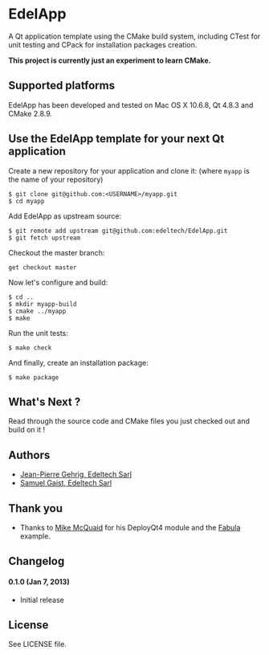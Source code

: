 # EdelApp

A Qt application template using the CMake build system, including CTest for unit testing and CPack for installation packages creation.

**This project is currently just an experiment to learn CMake.**

## Supported platforms

EdelApp has been developed and tested on Mac OS X 10.6.8, Qt 4.8.3 and CMake 2.8.9.

## Use the EdelApp template for your next Qt application

Create a new repository for your application and clone it: (where `myapp` is the name of your repository)

`$ git clone git@github.com:<USERNAME>/myapp.git`  
`$ cd myapp`

Add EdelApp as upstream source:

`$ git remote add upstream git@github.com:edeltech/EdelApp.git`  
`$ git fetch upstream`

Checkout the master branch:

`get checkout master`

Now let's configure and build:

`$ cd ..`  
`$ mkdir myapp-build`  
`$ cmake ../myapp`  
`$ make`  

Run the unit tests:

`$ make check`

And finally, create an installation package:

`$ make package`

## What's Next ?

Read through the source code and CMake files you just checked out and build on it !

## Authors

* [Jean-Pierre Gehrig, Edeltech Sarl](http://www.edeltech.ch/about)
* [Samuel Gaist, Edeltech Sarl](http://www.edeltech.ch/about)

## Thank you

* Thanks to [Mike McQuaid](http://mikemcquaid.com/2012/01/04/deploying-qt-applications-with-deployqt4/) for his DeployQt4 module and the [Fabula](https://github.com/mikemcquaid/Fabula/blob/master/CMakeLists.txt) example.

## Changelog

#### 0.1.0 (Jan 7, 2013)

* Initial release

## License

See LICENSE file.